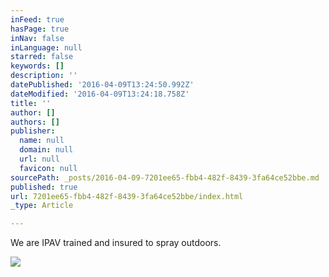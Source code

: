 ```yaml
---
inFeed: true
hasPage: true
inNav: false
inLanguage: null
starred: false
keywords: []
description: ''
datePublished: '2016-04-09T13:24:50.992Z'
dateModified: '2016-04-09T13:24:18.758Z'
title: ''
author: []
authors: []
publisher:
  name: null
  domain: null
  url: null
  favicon: null
sourcePath: _posts/2016-04-09-7201ee65-fbb4-482f-8439-3fa64ce52bbe.md
published: true
url: 7201ee65-fbb4-482f-8439-3fa64ce52bbe/index.html
_type: Article

---
```

We are IPAV trained and insured to spray outdoors.  

  
![](https://the-grid-user-content.s3-us-west-2.amazonaws.com/731ac7e5-9fc1-48fb-ad1c-28a60b7fe336.png)